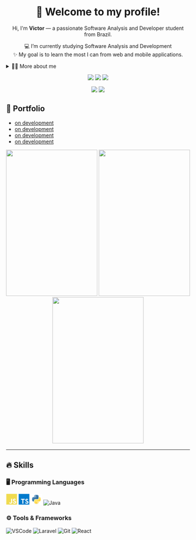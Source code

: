 <!-- Título -->
<h1 align="center">💜 Welcome to my profile!</h1>

<!-- Presentation -->
<p align="center">
  Hi, I'm <strong>Victor</strong> — a passionate Software Analysis and Developer student from Brazil.
</p>

<p align="center">
  💻 I’m currently studying Software Analysis and Development<br>
  ✨ My goal is to learn the most I can from web and mobile applications.
</p>

<!-- Dropdown -->
<details>
  <summary>👨‍💻 More about me</summary>

  - 💬 I'm 17 years old, currently living in Brazil.  
  - 🇺🇸 Fluent in English  
  - 🧠 Experienced with SQL, JavaScript, Data Analysis, and Visualization  

</details>

<!-- Links -->
<p align="center">
  <a href="[https://discord.com/users/699277681920835625](https://discord.com/users/699277681920835625)"><img src="https://img.shields.io/badge/Discord-9146FF?style=for-the-badge&logo=Discord&logoColor=white" /></a>
  <a href="#"><img src="https://img.shields.io/badge/LinkedIn-8A2BE2?style=for-the-badge&logo=linkedin&logoColor=white" /></a>
  <a href="#"><img src="https://img.shields.io/badge/Trello-9370DB?style=for-the-badge&logo=Trello&logoColor=white" /></a>
</p>

<!-- Github Stats -->
<p align="center">
  <img src="https://github-readme-stats.vercel.app/api?username=vicsxz&show_icons=true&theme=purple&hide_border=false&icon_color=bb6bd9&title_color=bb6bd9&text_color=ffffff&bg_color=0d1117" width="48%" />
  <img src="https://github-readme-stats.vercel.app/api/top-langs?username=vicsxz&layout=compact&card_height=200&theme=purple&hide_border=false&title_color=bb6bd9&text_color=ffffff&bg_color=0d1117" width="48%" />
</p>

<!-- Portfolio -->
## 💼 Portfolio
- [on development]()
- [on development]()
- [on development]()
- [on development]()

<!-- GIFs -->
<p align="center">
  <img src="https://media0.giphy.com/media/84SFZf1BKgzeny1WxQ/source.gif" width="250" height="400" />
  <img src="https://i0.wp.com/cdn130.picsart.com/360151356029201.gif?to=crop&type=webp&r=40x40&q=50" width="250" height="400" />
  <img src="https://safebooru.org/images/4012/e5b877d2ab00949fdd93507d57131fbe632c0311.gif" width="250" height="400" />
</p>

---

## 🔥 Skills

### 🖥️ Programming Languages
<p>
  <img alt="JavaScript" height="30" src="https://raw.githubusercontent.com/devicons/devicon/master/icons/javascript/javascript-plain.svg">
  <img alt="TypeScript" height="30" src="https://raw.githubusercontent.com/devicons/devicon/master/icons/typescript/typescript-original.svg">
  <img alt="Python" height="30" src="https://raw.githubusercontent.com/devicons/devicon/master/icons/python/python-original.svg">
  <img alt="Java" height="30" src="https://cdn.jsdelivr.net/gh/devicons/devicon/icons/java/java-original.svg">
</p>

### ⚙️ Tools & Frameworks
<p>
  <img alt="VSCode" height="30" src="https://cdn.jsdelivr.net/gh/devicons/devicon/icons/vscode/vscode-original.svg">
  <img alt="Laravel" height="30" src="https://cdn.jsdelivr.net/gh/devicons/devicon/icons/laravel/laravel-original.svg">
  <img alt="Git" height="30" src="https://cdn.jsdelivr.net/gh/devicons/devicon/icons/git/git-original.svg">
  <img alt="React" height="30" src="https://cdn.jsdelivr.net/gh/devicons/devicon/icons/react/react-original.svg">
</p>
